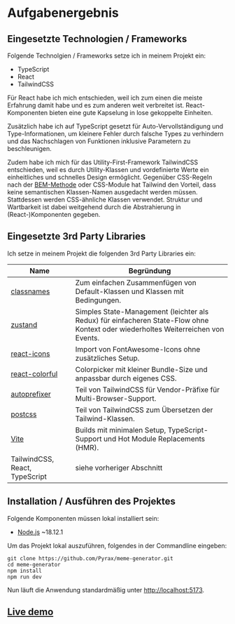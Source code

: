 # Aufgabenergebnis

## Eingesetzte Technologien / Frameworks

Folgende Technolgien / Frameworks setze ich in meinem Projekt ein:

- TypeScript
- React
- TailwindCSS

Für React habe ich mich entschieden, weil ich zum einen die meiste Erfahrung damit habe und es zum anderen weit verbreitet ist. React-Komponenten bieten eine gute Kapselung in lose gekoppelte Einheiten.

Zusätzlich habe ich auf TypeScript gesetzt für Auto-Vervollständigung und Type-Informationen, um kleinere Fehler durch falsche Types zu verhindern und das Nachschlagen von Funktionen inklusive Parametern zu beschleunigen.

Zudem habe ich mich für das Utility-First-Framework TailwindCSS entschieden, weil es durch Utility-Klassen und vordefinierte Werte ein einheitliches und schnelles Design ermöglicht. Gegenüber CSS-Regeln nach der [BEM-Methode](https://en.bem.info/methodology/) oder CSS-Module hat Tailwind den Vorteil, dass keine semantischen Klassen-Namen ausgedacht werden müssen. Stattdessen werden CSS-ähnliche Klassen verwendet. Struktur und Wartbarkeit ist dabei weitgehend durch die Abstrahierung in (React-)Komponenten gegeben.

## Eingesetzte 3rd Party Libraries

Ich setze in meinem Projekt die folgenden 3rd Party Libraries ein:

| Name                                                           | Begründung                                                                                                                        |
| -------------------------------------------------------------- | --------------------------------------------------------------------------------------------------------------------------------- |
| [classnames](https://www.npmjs.com/package/classnames)         | Zum einfachen Zusammenfügen von Default-Klassen und Klassen mit Bedingungen.                                                      |
| [zustand](https://github.com/pmndrs/zustand)                   | Simples State-Management (leichter als Redux) für einfacheren State-Flow ohne Kontext oder wiederholtes Weiterreichen von Events. |
| [react-icons](https://react-icons.github.io/react-icons/)      | Import von FontAwesome-Icons ohne zusätzliches Setup.                                                                             |
| [react-colorful](https://www.npmjs.com/package/react-colorful) | Colorpicker mit kleiner Bundle-Size und anpassbar durch eigenes CSS.                                                              |
| [autoprefixer](https://github.com/postcss/autoprefixer)        | Teil von TailwindCSS für Vendor-Präfixe für Multi-Browser-Support.                                                                |
| [postcss](https://postcss.org/)                                | Teil von TailwindCSS zum Übersetzen der Tailwind-Klassen.                                                                         |
| [Vite](https://vitejs.dev/)                                    | Builds mit minimalen Setup, TypeScript-Support und Hot Module Replacements (HMR).                                                 |
| TailwindCSS, React, TypeScript                                 | siehe vorheriger Abschnitt                                                                                                        |

## Installation / Ausführen des Projektes

Folgende Komponenten müssen lokal installiert sein:

- [Node.js](https://nodejs.org/en/) ~18.12.1

Um das Projekt lokal auszuführen, folgendes in der Commandline eingeben:

```console
git clone https://github.com/Pyrax/meme-generator.git
cd meme-generator
npm install
npm run dev
```

Nun läuft die Anwendung standardmäßig unter [http://localhost:5173](http://localhost:5173).

## [Live demo](https://pyrax-challenge.netlify.app/)
